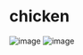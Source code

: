 # chicken
![image](https://github.com/user-attachments/assets/a902acd0-6eea-4ede-a165-d14af7b05a94)
![image](https://github.com/user-attachments/assets/55ce75dc-65b3-4f82-8138-349fbb0c1b26)

